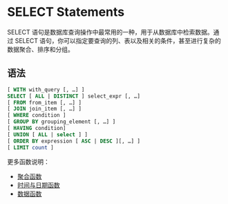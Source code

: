 # SELECT Statements

SELECT 语句是数据库查询操作中最常用的一种，用于从数据库中检索数据。通过 SELECT 语句，你可以指定要查询的列、表以及相关的条件，甚至进行复杂的数据聚合、排序和分组。

## 语法

```SQL
[ WITH with_query [, …] ]
SELECT [ ALL | DISTINCT ] select_expr [, …]
[ FROM from_item [, …] ]
[ JOIN join_item [, …] ]
[ WHERE condition ]
[ GROUP BY grouping_element [, …] ]
[ HAVING condition]
[ UNION [ ALL | select ] ]
[ ORDER BY expression [ ASC | DESC ][, …] ]
[ LIMIT count ]
```

更多函数说明：

* [聚合函数](../aggregation.md)
* [时间与日期函数](../date.md)
* [数据函数](../math.md)
